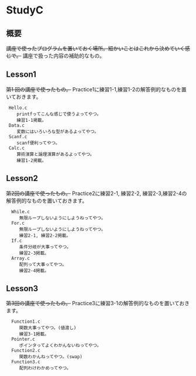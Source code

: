 StudyC
============
## 概要
~~講座で使ったプログラムを置いておく場所。細かいことはこれから決めていく感じで。~~
講座で扱った内容の補助的なもの。

## Lesson1
~~第1 回の講座で使ったもの。~~ Practice1に練習1-1,練習1-2の解答例的なものを置いておきます。

     Hello.c
        printfってこんな感じで使うよってやつ。
        練習1-1掲載。
     Data.c
        変数にはいろいろな型があるよってやつ。
     Scanf.c
        scanf便利ってやつ。
     Calc.c
        算術演算と論理演算があるよってやつ。
        練習1-2掲載。

## Lesson2
~~第2回の講座で使ったもの。~~ Practice2に練習2-1, 練習2-2, 練習2-3,練習2-4の解答例的なものを置いておきます。

      While.c
         無限ループしないようにしようねってやつ。
      For.c
         無限ループしないようにしようねってやつ。
         練習2-1, 練習2-2掲載。
      If.c
         条件分岐が大事ってやつ。
         練習2-3掲載。
      Array.c
         配列って大事ってやつ。
         練習2-4掲載。

## Lesson3
~~第3回の講座で使ったもの。~~ Practice3に練習3-1の解答例的なものを置いておきます。

      Function1.c
         関数大事ってやつ。(値渡し)
         練習3-1掲載。
      Pointer.c
         ポインタってよくわかんないねってやつ。
      Function2.c
         関数わかんねってやつ。(swap)
      Function3.c
         配列わけわかめってやつ。
